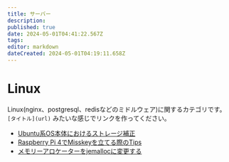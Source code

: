 ```yaml
---
title: サーバー
description: 
published: true
date: 2024-05-01T04:41:22.567Z
tags: 
editor: markdown
dateCreated: 2024-05-01T04:19:11.658Z
---
```


# Linux

Linux(nginx、postgresql、redisなどのミドルウェア)に関するカテゴリです。
`[タイトル](url)` みたいな感じでリンクを作ってください。

- [Ubuntu系OS本体におけるストレージ補正](ubuntu-storage-ajust)
- [Raspberry Pi 4でMisskeyを立てる際のTips](misskey-on-raspberry-pi-4-tips)
- [メモリーアロケーターをjemallocに変更する](memoryKanri)